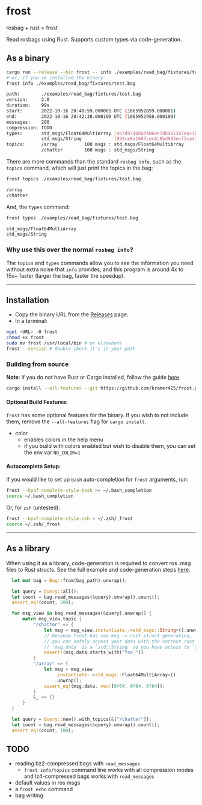 # frost
rosbag + rust = frost

Read rosbags using Rust. Supports custom types via code-generation.

## As a binary

```bash
cargo run --release --bin frost -- info ./examples/read_bag/fixtures/test.bag
# or, if you've installed the binary
frost info ./examples/read_bag/fixtures/test.bag
```
```bash
path:        ./examples/read_bag/fixtures/test.bag
version:     2.0
duration:    99s
start:       2022-10-16 20:40:59.000001 UTC (1665952859.000001)
end:         2022-10-16 20:42:38.000100 UTC (1665952958.000100)
messages:    200
compression: TODO
types:       std_msgs/Float64MultiArray [4b7d974086d4060e7db4613a7e6c3ba4]
             std_msgs/String            [992ce8a1687cec8c8bd883ec73ca41d1]
topics:      /array          100 msgs : std_msgs/Float64MultiArray
             /chatter        100 msgs : std_msgs/String
```

There are more commands than the standard `rosbag info`, such as the `topics` command, which will just print the topics in the bag:
```bash
frost topics ./examples/read_bag/fixtures/test.bag
```
```bash
/array
/chatter
```
And, the `types` command:
```bash
frost types ./examples/read_bag/fixtures/test.bag
```
```bash
std_msgs/Float64MultiArray
std_msgs/String
```

### Why use this over the normal `rosbag info`?

The `topics` and `types` commands allow you to see the information you need without extra noise that `info` provides, and this program is around 4x to 15x+ faster (larger the bag, faster the speedup).

--------------------------------------------------------
## Installation
- Copy the binary URL from the [Releases](https://github.com/kramer425/frost/releases/) page.
- In a terminal:
```bash
wget <URL> -O frost
chmod +x frost
sudo mv frost /usr/local/bin # or elsewhere
frost --version # double check it's in your path
```


### Building from source
**Note**: if you do not have Rust or Cargo installed, follow the guide [here](https://www.rust-lang.org/tools/install).

```bash
cargo install --all-features --git https://github.com/kramer425/frost.git frost 
```

#### Optional Build Features:
`frost` has some optional features for the binary. If you wish to not include them, remove the `--all-features` flag for `cargo install`.  
- color
  - enables colors in the help menu
  - if you build with colors enabled but wish to disable them, you can set the env var `NO_COLOR=1`

#### Autocomplete Setup:
If you would like to set up `bash` auto-completion for `frost` arguments, run:
```bash
frost --bpaf-complete-style-bash >> ~/.bash_completion
source ~/.bash_completion
```
Or, for `zsh` (untested):
```zsh
frost --bpaf-complete-style-zsh > ~/.zsh/_frost
source ~/.zsh/_frost
```
--------------------------------------------------------

## As a library

When using it as a library, code-generation is required to convert ros .msg files to Rust structs. 
See the full example and code-generation steps [here](examples/read_bag).

```rust
  let mut bag = Bag::from(bag_path).unwrap();

  let query = Query::all();
  let count = bag.read_messages(&query).unwrap().count();
  assert_eq!(count, 200);

  for msg_view in bag.read_messages(&query).unwrap() {
      match msg_view.topic {
          "/chatter" => {
              let msg = msg_view.instantiate::<std_msgs::String>().unwrap();
              // because frost has ros msg -> rust struct generation,
              // you can safely access your data with the correct rust types: 
              // `msg.data` is a `std::String` so you have access to `starts_with`
              assert!(msg.data.starts_with("foo_"))
          }
          "/array" => {
              let msg = msg_view
                  .instantiate::<std_msgs::Float64MultiArray>()
                  .unwrap();
              assert_eq!(msg.data, vec![0f64, 0f64, 0f64]);
          }
          &_ => {}
      }
  }

  let query = Query::new().with_topics(&["/chatter"]);
  let count = bag.read_messages(&query).unwrap().count();
  assert_eq!(count, 100);
```

## TODO

- reading bz2-compressed bags with `read_messages`
    - `frost info/topics` command line works with all compression modes and lz4-compressed bags works with `read_messages`
- default values in ros msgs
- a `frost echo` command
- bag writing
